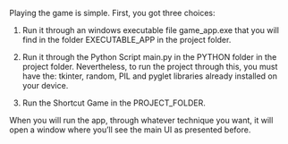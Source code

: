 Playing the game is simple. First, you got three choices: 

1)	Run it through an windows executable file game_app.exe that you will find in the folder EXECUTABLE_APP in the project folder.

2)	Run it through the Python Script main.py in the PYTHON folder in the project folder. Nevertheless, to run the project through this, you must have the: tkinter, random, PIL and pyglet libraries already installed on your device.

3)	Run the Shortcut Game in the PROJECT_FOLDER.

When you will run the app, through whatever technique you want, it will open a window where you’ll see the main UI as presented before. 
